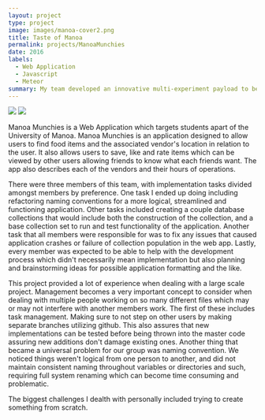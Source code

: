 ```yaml
---
layout: project
type: project
image: images/manoa-cover2.png
title: Taste of Manoa
permalink: projects/ManoaMunchies
date: 2016
labels:
  - Web Application
  - Javascript
  - Meteor
summary: My team developed an innovative multi-experiment payload to be conducted in sub-orbital space in Summer 2016.
---
```

<div class="ui centered large images">
  <img class="ui image" src="../images/Manoa-Munchies-Home.png">
  <img class="ui image" src="../images/manoa-login-page.png">
</div>

Manoa Munchies is a Web Application which targets students apart of the University of Manoa. Manoa Munchies is an application designed to allow users to find food items and the associated vendor's location in relation to the user. It also allows users to save, like and rate items which can be viewed by other users allowing friends to know what each friends want. The app also describes each of the vendors and their hours of operations.

There were three members of this team, with implementation tasks divided amongst members by preference. One task I ended up doing including refactoring naming conventions for a more logical, streamlined and functioning application. Other tasks included creating a couple database collections that would include both the construction of the collection, and a base collection set to run and test functionality of the application. Another task that all members were responsible for was to fix any issues that caused application crashes or failure of collection population in the web app. Lastly, every member was expected to be able to help with the development process which didn't necessarily mean implementation but also planning and brainstorming ideas for possible application formatting and the like.

This project provided a lot of experience when dealing with a large scale project. Management becomes a very important concept to consider when dealing with multiple people working on so many different files which may or may not interfere with another members work. The first of these includes task management. Making sure to not step on other users by making separate branches utilizing github. This also assures that new implementations can be tested before being thrown into the master code assuring new additions don't damage existing ones. Another thing that became a universal problem for our group was naming convention. We noticed things weren't logical from one person to another, and did not maintain consistent naming throughout variables or directories and such, requiring full system renaming which can become time consuming and problematic.

The biggest challenges I dealth with personally included trying to create something from scratch. 